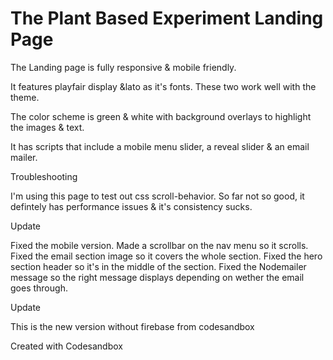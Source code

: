 # The Plant Based Experiment Landing Page
The Landing page is fully responsive & mobile friendly.

It features playfair display &lato as it's fonts. These two work well with the theme.

The color scheme is green & white with background overlays to highlight the images & text.

It has scripts that include a mobile menu slider, a reveal slider & an email mailer.

Troubleshooting

I'm using this page to test out css scroll-behavior. So far not so good, it defintely has performance issues & it's consistency sucks.

Update

Fixed the mobile version. Made a scrollbar on the nav menu so it scrolls. Fixed the email section image so it covers the whole section. Fixed the hero section header so it's in the middle of the section. Fixed the Nodemailer message so the right message displays depending on wether the email goes through.

Update

This is the new version without firebase from codesandbox

Created with Codesandbox
